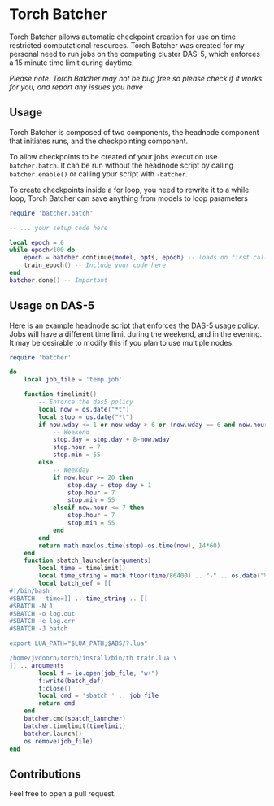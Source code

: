 # Torch Batcher

Torch Batcher allows automatic checkpoint creation for use on time restricted computational resources. Torch Batcher was created for my personal need to run jobs on the computing cluster DAS-5, which enforces a 15 minute time limit during daytime.

*Please note: Torch Batcher may not be bug free so please check if it works for you, and report any issues you have*

## Usage
Torch Batcher is composed of two components, the headnode component that initiates runs, and the checkpointing component.

To allow checkpoints to be created of your jobs execution use `batcher.batch`. It can be run without the headnode script by calling `batcher.enable()` or calling your script with `-batcher`.

To create checkpoints inside a for loop, you need to rewrite it to a while loop, Torch Batcher can save anything from models to loop parameters
```lua
require 'batcher.batch'

-- ... your setup code here

local epoch = 0
while epoch<100 do
	epoch = batcher.continue{model, opts, epoch} -- loads on first call, saves at time limit, returns only non table values
	train_epoch() -- Include your code here
end
batcher.done() -- Important

```

## Usage on DAS-5
Here is an example headnode script that enforces the DAS-5 usage policy. Jobs will have a different time limit during the weekend, and in the evening. It may be desirable to modify this if you plan to use multiple nodes.

```lua
require 'batcher'

do
	local job_file = 'temp.job'

	function timelimit()
		-- Enforce the das5 policy
		local now = os.date("*t")
		local stop = os.date("*t")
		if now.wday <= 1 or now.wday > 6 or (now.wday == 6 and now.hour >= 20) then
			-- Weekend
			stop.day = stop.day + 8-now.wday
			stop.hour = 7
			stop.min = 55
		else
			-- Weekday
			if now.hour >= 20 then
				stop.day = stop.day + 1
				stop.hour = 7
				stop.min = 55
			elseif now.hour <= 7 then
				stop.hour = 7
				stop.min = 55
			end
		end
		return math.max(os.time(stop)-os.time(now), 14*60)
	end
	function sbatch_launcher(arguments)
		local time = timelimit()
		local time_string = math.floor(time/86400) .. "-" .. os.date("%H:%M:%S", time % (86400))
		local batch_def = [[
#!/bin/bash
#SBATCH --time=]] .. time_string .. [[
#SBATCH -N 1
#SBATCH -o log.out
#SBATCH -e log.err
#SBATCH -J batch

export LUA_PATH="$LUA_PATH;$ABS/?.lua"

/home/jvdoorn/torch/install/bin/th train.lua \
]] .. arguments
		local f = io.open(job_file, "w+")
		f:write(batch_def)
		f:close()
		local cmd = 'sbatch ' .. job_file
		return cmd
	end
	batcher.cmd(sbatch_launcher)
	batcher.timelimit(timelimit)
	batcher.launch()
	os.remove(job_file)
end
```


## Contributions

Feel free to open a pull request.